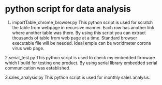 # python script for data analysis
1. importTable_chrome_browser.py
This python script is used for scratch the table from webpage in recursive manner. Each row has another link where another table was there. By using this script
you can extract thousands of table from web page at a time. Standard browser executable file will be needed. Ideal emple can be worldmeter corona virus web page.

2.serial_test.py 
This python script is used to check my embedded firmware which I build for testing one product.
By using serial library embedded serial communication was established.

3.sales_analysis.py 
This python script is used for monthly sales analysis.
